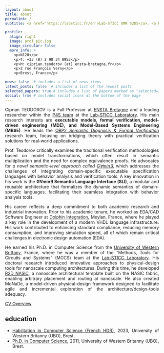 ```yaml
---
layout: about
title: about
permalink: /
subtitle: <a href='https://labsticc.fr/en'>Lab-STICC UMR 6285</a>, <a href='https://www.ensta-bretagne.fr/en'>ENSTA Bretagne</a>.

profile:
  align: right
  image: prof_pic.jpg
  image_circular: false
  more_info: >
    <p>N120</p>
    <p>T: +33 (0) 2 98 34 8953</p>
    <p>M: ciprian.teodorov [at] ensta-bretagne.fr</p>
    <p>2 rue François Verny</p>
    <p>Brest, France</p>

news: false  # includes a list of news items
latest_posts: false  # includes a list of the newest posts
selected_papers: true # includes a list of papers marked as "selected={true}"
social: true # includes social icons at the bottom of the page
---
```


<style>body {text-align: justify}</style>

Ciprian TEODOROV is a Full Professor at [ENSTA Bretagne](http://www.ensta-bretagne.fr/) and a leading researcher within the [P4S team](https://labsticc.fr/en/teams/p4s) at the [Lab-STICC Laboratory](https://labsticc.fr/en). His main research interests are **executable models, formal verification, model-driven engineering (MDE), and Model-Based Systems Engineering (MBSE)**. He leads the [OBP2 *Semantic Diagnosis & Formal Verification*](http://www.obpcdl.org) research team, focusing on bridging theory with practical verification solutions for real-world applications.

Prof. Teodorov critically examines the traditional verification methodologies based on model transformations, which often result in semantic multiplication and the need for complex equivalence proofs. He advocates for *a novel semantic-level approach called [G∀min∃](https://teodorov.github.io/hdr)*, which addresses the challenges of integrating domain-specific executable specification languages with behavior analysis and verification tools. A key innovation in his work is the **G∀min∃ Semantic Language Interface (SLI)**, a modular and reusable architecture that formalizes the dynamic semantics of domain-specific languages, facilitating their seamless integration with behavior analysis tools.

His career reflects a deep commitment to both academic research and industrial innovation.  Prior to his academic tenure, he worked as EDA/CAD Software Engineer at [Dolphin Integration](http://www.dolphin.fr/), Meylan, France, where he played a key role in the development of a modern VHDL language infrastructure. His work contributed to enhancing standard compliance, reducing memory consumption, and improving simulation speed, all of which remain critical challenges in electronic design automation (EDA).

He earned his Ph.D. in Computer Science from the [University of Western Brittany](https://www.univ-brest.fr/), France, where he was a member of the “Methods, Tools for Circuits and Systems” (MOCS) team at the [Lab-STICC Laboratory](https://labsticc.fr/en). His doctoral research introduced innovative approaches to physical-design tools for nanoscale computing architectures. During this time, he developed [R2D NASIC](http://dx.doi.org/10.1109/NANOARCH.2011.5941486), a nanoscale architectural template built on the NASIC fabric, enabling arbitrary placement and routing at nanoscale. He also created MoNaDe, a model-driven physical-design framework designed to facilitate agile and incremental exploration of the architecture/design-tools adequacy.

[CV Overview](/overview)

## education

- [Habilitation in Computer Science (French HDR)](/hdr), 2023, University of Western Britanny (UBO), Brest.
- [Ph.D. in Computer Science](/phd), 2011, University of Western Britanny (UBO), Brest.
